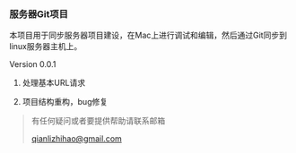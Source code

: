 ### 服务器Git项目

本项目用于同步服务器项目建设，在Mac上进行调试和编辑，然后通过Git同步到linux服务器主机上。

Version 0.0.1 

1. 处理基本URL请求

2. 项目结构重构，bug修复






> 有任何疑问或者要提供帮助请联系邮箱
>
> qianlizhihao@gmail.com

